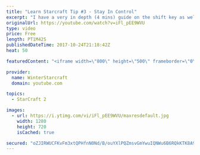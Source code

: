 ```yaml
---
title: "Learn Starcraft Tip #3 - Stay In Control"
excerpt: "I have a very in depth (4 mins) guide on the shift key as well here https://www.youtube.com/watch?v=7x9pHr544oY"
originalUrl: https://youtube.com/watch?v=iFl_pEE9WVU
type: video
price: Free
length: PT1M42S
publishedDateTime: 2017-10-24T21:18:42Z
heat: 50

featuredContent: "<iframe width=\"800\" height=\"500\" frameborder=\"0\" src=\"https://www.youtube.com/embed/iFl_pEE9WVU\" allow=\"accelerometer; autoplay; encrypted-media; gyroscope; picture-in-picture\" allowfullscreen></iframe>"

provider:
  name: WinterStarcraft
  domain: youtube.com

topics:
  - StarCraft 2

images:
  - url: https://i.ytimg.com/vi/iFl_pEE9WVU/maxresdefault.jpg
    width: 1280
    height: 720
    isCached: true

secured: "oZJIRWUCFKvFm3xtQPHfnN0Nd/B/ouYXlPQZmsvGmYwuIQNWu6B6RQkKTK8A9GnXl9qyJjMq41LpnrUlGaSGGgO5gGH1j144BVmU+yWPFd+rtw1A1UjlZ4GXaXNMqi31mcxAagZ+eXbka+c2SURqhvL8H3gPoZ0Bcom4sL1l0ZDd7ewbkYeISQncz8xDuh+tZzwx5/5SHAoWWlVGUDey2vPWkF6ZhYGvFFmmwkFtPWTj1IsHRE3v3ed/bDZhzi4U3jnimUWbOZ7BhwwlIUviWY/GSEhlCIyhyJWWNl+JgUFGScKo4c6dopJPfiFG4Nf12yO9TF4scHF9pRrnH6z6lkCJWCdbPnfp4VAHREKVfqb509CSNBOmgtuZ2+uMBBfD9vr4yA/UmSId4z6CSDuiCli5H7m0V4W18J4VF4Jr16c=;RPSvs3lBI+/TPThPMobXFQ=="
---
```


